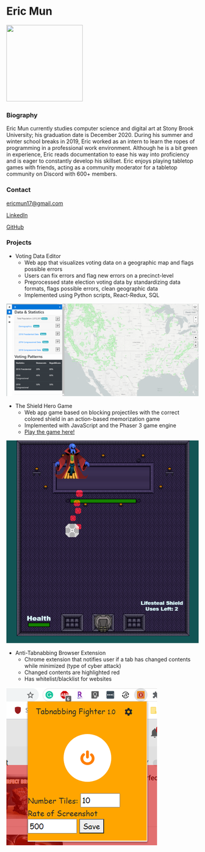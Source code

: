 # Eric Mun

<img src="https://media-exp1.licdn.com/dms/image/C4D03AQG5fihX7Vn12A/profile-displayphoto-shrink_400_400/0?e=1611187200&v=beta&t=yLnRstx-vlnJ4b20uS5-gLlC-YDiCJgzoJvigs1bmow" width="200" height="200" />

### Biography
Eric Mun currently studies computer science and digital art at Stony Brook University; his graduation date is December 2020. During his summer and winter school breaks in 2019, Eric worked as an intern to learn the ropes of programming in a professional work environment. Although he is a bit green in experience, Eric reads documentation to ease his way into proficiency and is eager to constantly develop his skillset. Eric enjoys playing tabletop games with friends, acting as a community moderator for a tabletop community on Discord with 600+ members.

### Contact
ericmun17@gmail.com

[LinkedIn](https://www.linkedin.com/in/eric-mun-313319167/)

[GitHub](https://github.com/DiZeroX)

### Projects

- Voting Data Editor
  - Web app that visualizes voting data on a geographic map and flags possible errors
  - Users can fix errors and flag new errors on a precinct-level
  - Preprocessed state election voting data by standardizing data formats, flags possible errors, clean geographic data
  - Implemented using Python scripts, React-Redux, SQL
  
![Gerrysaddening](assets/images/gerrysaddening.PNG)
- The Shield Hero Game 
  - Web app game based on blocking projectiles with the correct colored shield in an action-based memorization game
  - Implemented with JavaScript and the Phaser 3 game engine
  - [Play the game here!](https://the-shield-hero.firebaseapp.com/)
  
 ![The Shield Hero](assets/images/shield-hero.png)

- Anti-Tabnabbing Browser Extension
  - Chrome extension that notifies user if a tab has changed contents while minimized (type of cyber attack)
  - Changed contents are highlighted red
  - Has whitelist/blacklist for websites
  
![Tabnabber](assets/images/tabnabber.PNG)
